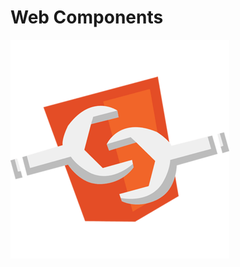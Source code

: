 # Web Components

<img style="border: 0; background: transparent; box-shadow: none;" src="/web-components.png">
